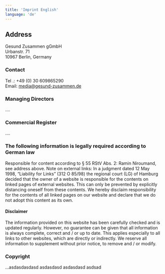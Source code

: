 ```yaml
---
title: 'Imprint English'
language: 'de'
---
```


## Address

Gesund Zusammen gGmbH<br />
Urbanstr. 71<br />
10967 Berlin, Germany

### Contact

Tel .: +49 (0) 30 609865290<br />
Email: media@gesund-zusammen.de

### Managing Directors

....

### Commercial Register

....

### The following information is legally required according to German law

Responsible for content according to § 55 RStV Abs. 2: Ramin Niroumand, see address above. Note on external links: In a judgment dated 12 May 1998, “Liability for Links” (312 O 85/98) the regional court (LG) of Hamburg decided that the owner of a website is responsible for the contents on linked pages of external websites. This can only be prevented by explicitly distancing oneself from these contents. We hereby disclaim responsibility for the contents of all linked pages on our website and declare that we do not adopt this content as its own.

#### Disclaimer

The information provided on this website has been carefully checked and is updated regularly. However, no guarantee can be given that all information is always complete, correct and / or up to date. This applies especially to all links to other websites, which are directly
or indirectly. We reserve all information to supplement without prior
notice, to remove and / or modify.

### Copyright

...asdasdasdasd
asdasdasd
asdasdasd
asdsad

